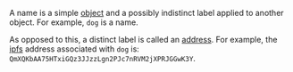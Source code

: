 A name is a simple [object](object.md) and a possibly indistinct label applied to another object.  For example, `dog` is a name.

As opposed to this, a distinct label is called an [address](../meta/address.md).  For example, the [ipfs](../environment/technology/IPFS.md) address associated with `dog` is: `QmXQKbAA75HTxiGQz3JJzzLgn2PJc7nRVM2jXPRJGGwK3Y`.
